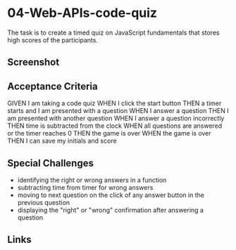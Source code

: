 # 04-Web-APIs-code-quiz

The task is to create a timed quiz on JavaScript fundamentals that stores high scores of the participants. 

## Screenshot

## Acceptance Criteria

GIVEN I am taking a code quiz
WHEN I click the start button
THEN a timer starts and I am presented with a question
WHEN I answer a question
THEN I am presented with another question
WHEN I answer a question incorrectly
THEN time is subtracted from the clock
WHEN all questions are answered or the timer reaches 0
THEN the game is over
WHEN the game is over
THEN I can save my initials and score

## Special Challenges
- identifying the right or wrong answers in a function
- subtracting time from timer for wrong answers
- moving to next question on the click of any answer button in the previous question
- displaying the "right" or "wrong" confirmation after answering a question


## Links